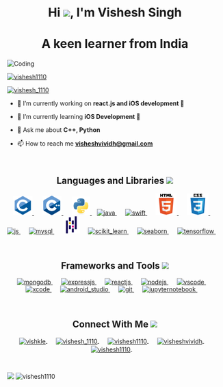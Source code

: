 <h1 align="center">Hi <img src="https://media.giphy.com/media/hvRJCLFzcasrR4ia7z/giphy.gif" width="30">, I'm Vishesh Singh</h1>
<h1 align="center">A keen learner from India</h1>

<img align="center" alt="Coding" height="450" width="600" src="https://cdn.dribbble.com/users/1162077/screenshots/3848914/media/7ed7d5ca074b48b328150e5a231e8d1f.gif">

<p align="left"> <a href="https://github.com/ryo-ma/github-profile-trophy"><img src="https://github-profile-trophy.vercel.app/?username=vishesh1110" alt="vishesh1110" /></a> </p>

<p align="left"> <a href="https://twitter.com/vishesh_1110" target="blank"><img src="https://img.shields.io/twitter/follow/vishesh_1110?logo=twitter&style=for-the-badge" alt="vishesh_1110" /></a> </p>

- 🔭 I’m currently working on **react.js and iOS development 🍎**

- 🌱 I’m currently learning **iOS Development 🍎**

- 💬 Ask me about **C++, Python**

- 📫 How to reach me **visheshvividh@gmail.com**

  
<br/>
<h2 align="center"> Languages and Libraries <img src = "https://media2.giphy.com/media/QssGEmpkyEOhBCb7e1/giphy.gif?cid=ecf05e47a0n3gi1bfqntqmob8g9aid1oyj2wr3ds3mg700bl&rid=giphy.gif" width = 30px> </h2>

<p align="center"> 
    <a href="https://www.cprogramming.com/" target="_blank" rel="noreferrer"> 
        <img src="https://raw.githubusercontent.com/devicons/devicon/master/icons/c/c-original.svg" alt="c" width="45" height="45"/> </a>&nbsp;&nbsp;&nbsp;&nbsp;
    <a href="https://www.w3schools.com/cpp/" target="_blank" rel="noreferrer"> 
        <img src="https://raw.githubusercontent.com/devicons/devicon/master/icons/cplusplus/cplusplus-original.svg" alt="cplusplus" width="45" height="45"/> </a>&nbsp;&nbsp;&nbsp;&nbsp;
    <a href="https://www.python.org" target="_blank" rel="noreferrer"> 
        <img src="https://raw.githubusercontent.com/devicons/devicon/master/icons/python/python-original.svg" alt="python" width="43" height="43"/> </a>&nbsp;&nbsp;
    <a href="https://docs.oracle.com/en/java/" target="_blank" rel="noreferrer"> 
        <img src="https://www.svgrepo.com/show/303388/java-4-logo.svg" alt="java" width="50" height="50"/> </a>&nbsp;&nbsp;&nbsp;&nbsp;
    <a href="https://www.swift.org/" target="_blank" rel="noreferrer"> 
        <img src="https://www.svgrepo.com/show/452110/swift.svg" alt="swift" width="45" height="45"/> </a>&nbsp;&nbsp;&nbsp;&nbsp;
    <a href="https://www.w3.org/html/" target="_blank" rel="noreferrer"> 
        <img src="https://raw.githubusercontent.com/devicons/devicon/master/icons/html5/html5-original-wordmark.svg" alt="html5" width="50" height="50"/> </a>&nbsp;&nbsp;&nbsp;&nbsp;
    <a href="https://www.w3schools.com/css/" target="_blank" rel="noreferrer"> 
        <img src="https://raw.githubusercontent.com/devicons/devicon/master/icons/css3/css3-original-wordmark.svg" alt="css3" width="50" height="50"/> </a>&nbsp;&nbsp;&nbsp;&nbsp;
    <a href="https://www.w3schools.com/js/" target="_blank" rel="noreferrer"> 
        <img src="https://www.svgrepo.com/show/349419/javascript.svg" alt="js" width="40" height="40"/> </a>&nbsp;&nbsp;&nbsp;&nbsp;
    <a href="https://www.mysql.com/" target="_blank" rel="noreferrer"> 
        <img src="https://github.com/user-attachments/assets/66b393c6-c7a0-4fac-87e9-e0f38fb22c15" alt="mysql" width="40" height="40"/> </a>&nbsp;&nbsp;&nbsp;&nbsp;
    <a href="https://pandas.pydata.org/" target="_blank" rel="noreferrer"> 
        <img src="https://raw.githubusercontent.com/devicons/devicon/2ae2a900d2f041da66e950e4d48052658d850630/icons/pandas/pandas-original.svg" alt="pandas" width="40" height="40"/></a>&nbsp;&nbsp;&nbsp;&nbsp;
    <a href="https://scikit-learn.org/" target="_blank" rel="noreferrer"> 
        <img src="https://upload.wikimedia.org/wikipedia/commons/0/05/Scikit_learn_logo_small.svg" alt="scikit_learn" width="40" height="40"/> </a>&nbsp;&nbsp;&nbsp;&nbsp;
    <a href="https://seaborn.pydata.org/" target="_blank" rel="noreferrer"> 
        <img src="https://seaborn.pydata.org/_images/logo-mark-lightbg.svg" alt="seaborn" width="40" height="40"/> </a>&nbsp;&nbsp;&nbsp;&nbsp;
    <a href="https://www.tensorflow.org/" target="_blank" rel="noreferrer"> 
        <img src="https://github.com/user-attachments/assets/5e9bb625-0215-406f-abdd-f1ffb80552f7" alt="tensorflow" width="42" height="42"/> </a>&nbsp;&nbsp;&nbsp;&nbsp;
</p>

<br/>

<h2 align="center"> Frameworks and Tools <img src = "https://media2.giphy.com/media/QssGEmpkyEOhBCb7e1/giphy.gif?cid=ecf05e47a0n3gi1bfqntqmob8g9aid1oyj2wr3ds3mg700bl&rid=giphy.gif" width = 30px> </h2>

<p align = "center">
    <a href="https://www.mongodb.com/lp/cloud/atlas/try4?utm_source=google&utm_campaign=search_gs_pl_evergreen_atlas_general-phrase_prosp-brand_gic-null_ww-multi_ps-all_desktop_eng_lead&utm_term=mongodb&utm_medium=cpc_paid_search&utm_ad=p&utm_ad_campaign_id=11295578158&adgroup=116363205048&cq_cmp=11295578158&gad_source=1&gclid=Cj0KCQjww5u2BhDeARIsALBuLnPkn0c7bCsk9xblngZeYyHuXBPhPXaPVJQTIcC_2MDi5_suNgb_3KsaAtInEALw_wcB" target="_blank" rel="noreferrer"> 
        <img src="https://github.com/user-attachments/assets/5d77bab1-d864-4931-9314-fb1db0e77ba3" alt="mongodb" width="45" height="45"/> </a>&nbsp;&nbsp;&nbsp;&nbsp;
     <a href="https://expressjs.com/" target="_blank" rel="noreferrer"> 
        <img src="https://github.com/user-attachments/assets/ba9a0243-2e23-40e4-84b7-9fdd2a547d9f" alt="expressjs" width="55" height="40"/> </a>&nbsp;&nbsp;&nbsp;&nbsp;
    <a href="https://react.dev/" target="_blank" rel="noreferrer"> 
        <img src="https://github.com/user-attachments/assets/e3069594-596e-4564-91cb-41370294593f" alt="reactjs" width="45" height="45"/> </a>&nbsp;&nbsp;&nbsp;&nbsp;
    <a href="https://nodejs.org/en" target="_blank" rel="noreferrer"> 
        <img src="https://github.com/user-attachments/assets/9c788970-7b35-4bd1-ac2a-b26bb0b95c78" alt="nodejs" width="45" height="45"/> </a>&nbsp;&nbsp;&nbsp;&nbsp;
    <a href="https://code.visualstudio.com/download" target="_blank" rel="noreferrer"> 
        <img src="https://www.svgrepo.com/show/452129/vs-code.svg" alt="vscode" width="45" height="45"/> </a>&nbsp;&nbsp;&nbsp;&nbsp;
    <a href="https://developer.apple.com/xcode/" target="_blank" rel="noreferrer"> 
        <img src="https://github.com/user-attachments/assets/105230d4-c73e-466c-9942-c2271e8091b7" alt="xcode" width="50" height="50"/> </a>&nbsp;&nbsp;&nbsp;&nbsp;
    <a href="https://developer.android.com/studio?gad_source=1&gclid=Cj0KCQjww5u2BhDeARIsALBuLnMQgakEhg5SH9M9vK6eS4e8xoB_VFCNpI29PGUcl77j36s8e4uY35UaAn1BEALw_wcB&gclsrc=aw.ds" target="_blank" rel="noreferrer"> 
        <img src="https://github.com/user-attachments/assets/46660b6e-2496-4cfd-948c-b47ac1c28b3a" alt="android_studio" width="50" height="50"/> </a>&nbsp;&nbsp;&nbsp;&nbsp;
    <a href="https://git-scm.com/" target="_blank" rel="noreferrer"> 
        <img src="https://www.vectorlogo.zone/logos/git-scm/git-scm-icon.svg" alt="git" width="45" height="45"/> </a>&nbsp;&nbsp;&nbsp;&nbsp;
    <a href="https://jupyter.org/" target="_blank" rel="noreferrer"> 
        <img src="https://github.com/user-attachments/assets/6fea184d-fac9-4ff3-b178-9457c675bed9" alt="jupyternotebook" width="47" height="47"/> </a>&nbsp;&nbsp;&nbsp;&nbsp;
</p>


<br/>

<h2 align="center"> Connect With Me <img src = "https://www.svgrepo.com/show/489904/connect.svg" width = 40px></h2>

<p align="center">
    <a href="https://linkedin.com/in/vishkle" target="blank">
        <img align="center" src="https://raw.githubusercontent.com/rahuldkjain/github-profile-readme-generator/master/src/images/icons/Social/linked-in-alt.svg" alt="vishkle" height="30" width="30"/> </a>&nbsp;&nbsp;&nbsp;&nbsp;
    <a href="https://twitter.com/vishesh_1110" target="blank">
        <img align="center" src="https://cdn.punchng.com/wp-content/uploads/2023/07/24084806/Twitter-new-logo.jpeg" alt="vishesh_1110" height="40" width="40"/> </a>&nbsp;&nbsp;&nbsp;&nbsp;
    <a href="https://www.leetcode.com/vishesh1110" target="blank">
        <img align="center" src="https://raw.githubusercontent.com/rahuldkjain/github-profile-readme-generator/master/src/images/icons/Social/leet-code.svg" alt="vishesh1110" height="35" width="35"/> </a>&nbsp;&nbsp;&nbsp;&nbsp;
    <a href="https://auth.geeksforgeeks.org/user/visheshvividh" target="blank">
        <img align="center" src="https://raw.githubusercontent.com/rahuldkjain/github-profile-readme-generator/master/src/images/icons/Social/geeks-for-geeks.svg" alt="visheshvividh" height="50" width="40"/> </a>&nbsp;&nbsp;&nbsp;&nbsp;
    <a href="https://stackoverflow.com/users/vishesh1110" target="blank">
        <img align="center" src="https://raw.githubusercontent.com/rahuldkjain/github-profile-readme-generator/master/src/images/icons/Social/stack-overflow.svg" alt="vishesh1110" height="35" width="40"/> </a>&nbsp;&nbsp;&nbsp;&nbsp;
</p>

</br>

<p> <img align="left" src="https://github-readme-stats.vercel.app/api/top-langs/?username=vishesh1110&layout=compact&hide=html&theme=radical"/> </p>

<p>&nbsp;<img align="center" src="https://github-readme-stats.vercel.app/api?username=vishesh1110&show_icons=true&locale=en&theme=radical" alt="vishesh1110" /></p>


